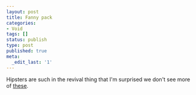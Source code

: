 ```yaml
---
layout: post
title: Fanny pack
categories:
- Void
tags: []
status: publish
type: post
published: true
meta:
  _edit_last: '1'
---
```

Hipsters are such in the revival thing that I'm surprised we don't see more of <a href="http://en.wikipedia.org/wiki/Fanny_pack" title="The Fanny pack wikipedia page">these</a>.